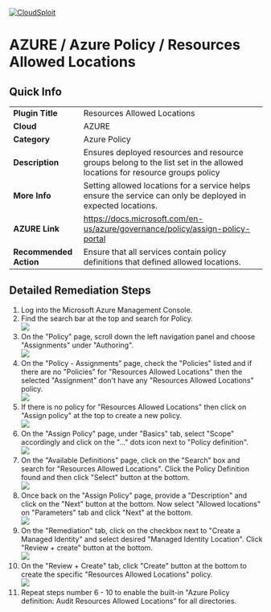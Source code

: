 [![CloudSploit](https://cloudsploit.com/img/logo-new-big-text-100.png "CloudSploit")](https://cloudsploit.com)

# AZURE / Azure Policy / Resources Allowed Locations

## Quick Info

| | |
|-|-|
| **Plugin Title** | Resources Allowed Locations |
| **Cloud** | AZURE |
| **Category** | Azure Policy |
| **Description** | Ensures deployed resources and resource groups belong to the list set in the allowed locations for resource groups policy |
| **More Info** | Setting allowed locations for a service helps ensure the service can only be deployed in expected locations. |
| **AZURE Link** | https://docs.microsoft.com/en-us/azure/governance/policy/assign-policy-portal |
| **Recommended Action** | Ensure that all services contain policy definitions that defined allowed locations. |

## Detailed Remediation Steps
1. Log into the Microsoft Azure Management Console.
2. Find the search bar at the top and search for Policy. </br> <img src="/resources/azure/azurepolicy/resources-allowed-locations/step2.png"/>
3. On the "Policy" page, scroll down the left navigation panel and choose "Assignments" under "Authoring".</br> <img src="/resources/azure/azurepolicy/resources-allowed-locations/step3.png"/>
4. On the "Policy - Assignments" page, check the "Policies" listed and if there are no "Policies" for "Resources Allowed Locations" then the selected "Assignment" don't have any "Resources Allowed Locations" policy.</br> <img src="/resources/azure/azurepolicy/resources-allowed-locations/step4.png"/>
5. If there is no policy for "Resources Allowed Locations" then click on "Assign policy" at the top to create a new policy.</br> <img src="/resources/azure/azurepolicy/resources-allowed-locations/step5.png"/>
6. On the "Assign Policy" page, under "Basics" tab, select "Scope" accordingly and click on the "..." dots icon next to "Policy definition".</br> <img src="/resources/azure/azurepolicy/resources-allowed-locations/step6.png"/>
7. On the "Available Definitions" page, click on the "Search" box and search for "Resources Allowed Locations". Click the Policy Definition found and then click "Select" button at the bottom.</br> <img src="/resources/azure/azurepolicy/resources-allowed-locations/step7.png"/>
8. Once back on the "Assign Policy" page, provide a "Description" and click on the "Next" button at the bottom. Now select "Allowed locations" on "Parameters" tab and click "Next" at the bottom.</br> <img src="/resources/azure/azurepolicy/resources-allowed-locations/step8.png"/>
9. On the "Remediation" tab, click on the checkbox next to "Create a Managed Identity" and select desired "Managed Identity Location". Click "Review + create" button at the bottom.</br> <img src="/resources/azure/azurepolicy/resources-allowed-locations/step9.png"/>
10. On the "Review + Create" tab, click "Create" button at the bottom to create the specific "Resources Allowed Locations" policy.</br> <img src="/resources/azure/azurepolicy/resources-allowed-locations/step10.png"/>
11. Repeat steps number 6 - 10 to enable the built-in "Azure Policy definition: Audit Resources Allowed Locations" for all directories.</br>
